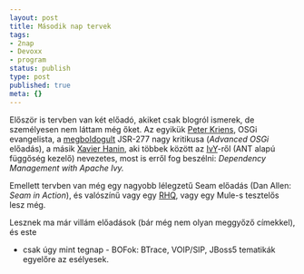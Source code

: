 ```yaml
---
layout: post
title: Második nap tervek
tags:
- 2nap
- Devoxx
- program
status: publish
type: post
published: true
meta: {}
---
```

Először is tervben van két előadó, akiket csak blogról ismerek, de személyesen
nem láttam még őket. Az egyikük [Peter Kriens](http://www.osgi.org/blog/),
OSGi evangelista, a [megboldogult](http://blogs.sun.com/mr/entry/jigsaw)
JSR-277 nagy kritikusa (_Advanced OSGi_ előadás), a másik [Xavier
Hanin](http://www.osgi.org/blog/), aki többek között az
[IvY](http://www.osgi.org/blog/)-ről (ANT alapú függőség kezelő) nevezetes,
most is erről fog beszélni: _Dependency Management with Apache Ivy._

  
Emellett tervben van még egy nagyobb lélegzetű Seam előadás (Dan Allen: _Seam
in Action_), és valószínű vagy egy [RHQ](http://www.rhq-project.org/), vagy
egy Mule-s tesztelős lesz még.

  
Lesznek ma már villám előadások (bár még nem olyan meggyőző címekkel), és este
- csak úgy mint tegnap - BOFok: BTrace, VOIP/SIP, JBoss5 tematikák egyelőre az
esélyesek.

